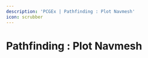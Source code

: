 ```yaml
---
description: 'PCGEx | Pathfinding : Plot Navmesh'
icon: scrubber
---
```


# Pathfinding : Plot Navmesh

